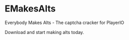 # EMakesAlts
Everybody Makes Alts - The captcha cracker for PlayerIO

Download and start making alts today.